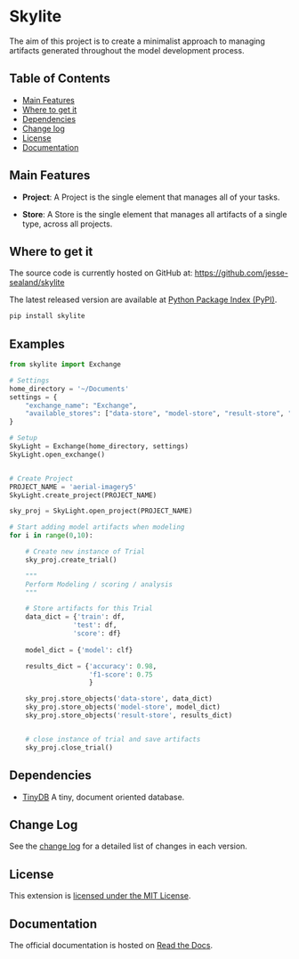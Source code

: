 # Skylite

The aim of this project is to create a minimalist approach to managing artifacts generated throughout the model development process.

## Table of Contents

- [Main Features](#main-features)
- [Where to get it](#where-to-get-it)
- [Dependencies](#dependencies)
- [Change log](#change-log)
- [License](#license)
- [Documentation](#documentation)

## Main Features

- **Project**:
A Project is the single element that manages all of your tasks.

- **Store**:
A Store is the single element that manages all artifacts of a single type, across all projects.

## Where to get it
The source code is currently hosted on GitHub at:
https://github.com/jesse-sealand/skylite

The latest released version are available at
[Python Package Index (PyPI)](https://pypi.org/project/skylite/).

```sh
pip install skylite
```

## Examples

```python
from skylite import Exchange

# Settings
home_directory = '~/Documents'
settings = {
    "exchange_name": "Exchange",
    "available_stores": ["data-store", "model-store", "result-store", "project-store"],
}

# Setup
SkyLight = Exchange(home_directory, settings)
SkyLight.open_exchange()


# Create Project
PROJECT_NAME = 'aerial-imagery5'
SkyLight.create_project(PROJECT_NAME)

sky_proj = SkyLight.open_project(PROJECT_NAME)

# Start adding model artifacts when modeling
for i in range(0,10):

    # Create new instance of Trial
    sky_proj.create_trial()

    """
    Perform Modeling / scoring / analysis
    """

    # Store artifacts for this Trial
    data_dict = {'train': df,
                'test': df,
                'score': df}
    
    model_dict = {'model': clf}

    results_dict = {'accuracy': 0.98,
                    'f1-score': 0.75
                    }

    sky_proj.store_objects('data-store', data_dict)
    sky_proj.store_objects('model-store', model_dict)
    sky_proj.store_objects('result-store', results_dict)


    # close instance of trial and save artifacts
    sky_proj.close_trial()

```

## Dependencies

- [TinyDB](https://tinydb.readthedocs.io/en/latest/) A tiny, document oriented database.


## Change Log

See the [change log] for a detailed list of changes in each version.


## License

This extension is [licensed under the MIT License].

[change log]: https://github.com/jesse-sealand/skylite/blob/main/CHANGELOG.md
[licensed under the mit license]: https://github.com/jesse-sealand/skylite/blob/main/LICENSE.txt

## Documentation
The official documentation is hosted on [Read the Docs](http://skylite.readthedocs.io/).
